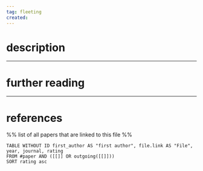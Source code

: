 ```yaml
---
tag: fleeting
created:
---
```

# description
---
# further reading
---
# references
%% list of all papers that are linked to this file %%
```dataview
TABLE WITHOUT ID first_author AS "first author", file.link AS "File", year, journal, rating 
FROM #paper AND ([[]] OR outgoing([[]]))
SORT rating asc
```

